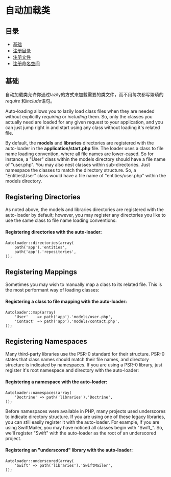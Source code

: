 # 自动加载类

## 目录

- [基础](#the-basics)
- [注册目录](#directories)
- [注册文件](#mappings)
- [注册命名空间](#namespaces)

<a name="the-basics"></a>
## 基础

自动加载类允许你通过lazily的方式来加载需要的类文件，而不用每次都写繁琐的*require* 和*include*语句。

Auto-loading allows you to lazily load class files when they are needed without explicitly *requiring* or *including* them. So, only the classes you actually need are loaded for any given request to your application, and you can just jump right in and start using any class without loading it's related file.

By default, the **models** and **libraries** directories are registered with the auto-loader in the **application/start.php** file. The loader uses a class to file name loading convention, where all file names are lower-cased. So for instance, a "User" class within the models directory should have a file name of "user.php". You may also nest classes within sub-directories. Just namespace the classes to match the directory structure. So, a "Entities\User" class would have a file name of "entities/user.php" within the models directory.

<a name="directories"></a>
## Registering Directories

As noted above, the models and libraries directories are registered with the auto-loader by default; however, you may register any directories you like to use the same class to file name loading conventions:

#### Registering directories with the auto-loader:

	Autoloader::directories(array(
		path('app').'entities',
		path('app').'repositories',
	));

<a name="mappings"></a>
## Registering Mappings

Sometimes you may wish to manually map a class to its related file. This is the most performant way of loading classes:

#### Registering a class to file mapping with the auto-loader:

	Autoloader::map(array(
		'User'    => path('app').'models/user.php',
		'Contact' => path('app').'models/contact.php',
	));

<a name="namespaces"></a>
## Registering Namespaces

Many third-party libraries use the PSR-0 standard for their structure. PSR-0 states that class names should match their file names, and directory structure is indicated by namespaces. If you are using a PSR-0 library, just register it's root namespace and directory with the auto-loader:

#### Registering a namespace with the auto-loader:

	Autoloader::namespaces(array(
		'Doctrine' => path('libraries').'Doctrine',
	));

Before namespaces were available in PHP, many projects used underscores to indicate directory structure. If you are using one of these legacy libraries, you can still easily register it with the auto-loader. For example, if you are using SwiftMailer, you may have noticed all classes begin with "Swift_". So, we'll register "Swift" with the auto-loader as the root of an underscored project.

#### Registering an "underscored" library with the auto-loader:

	Autoloader::underscored(array(
		'Swift' => path('libraries').'SwiftMailer',
	));
